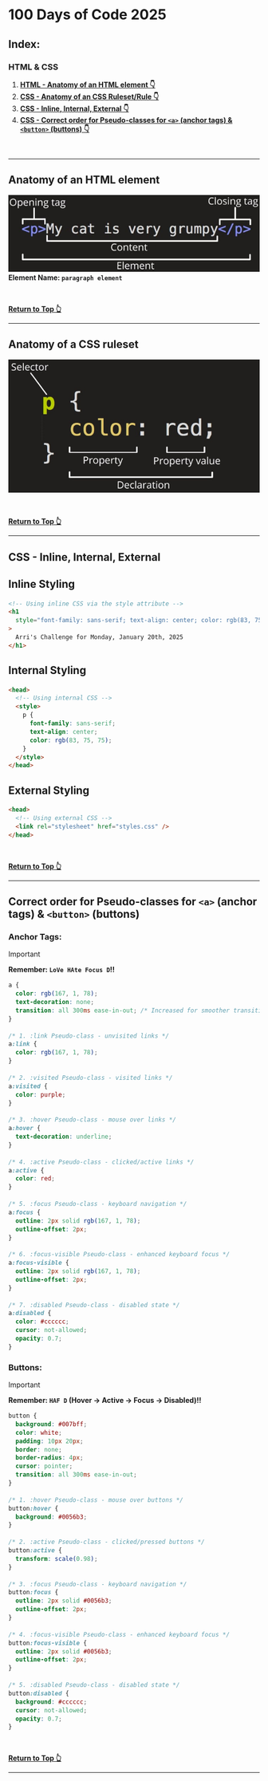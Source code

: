 # 100 Days of Code 2025

## Index:

### HTML & CSS

1. **[HTML - Anatomy of an HTML element 👇](#anatomy-of-an-html-element)**
2. **[CSS - Anatomy of an CSS Ruleset/Rule 👇](#anatomy-of-a-css-ruleset)**
3. **[CSS - Inline, Internal, External 👇](#css---inline-internal-external)**
4. **[CSS - Correct order for Pseudo-classes for `<a>` (anchor tags) & `<button>` (buttons) 👇](#correct-order-for-pseudo-classes-for-a-anchor-tags--button-buttons)**

<br />

---

## Anatomy of an HTML element

![HTML Anatomy](./01-html-css-basics/extra-files/html-anatomy.jpg)  
**Element Name: `paragraph element`**

<br />

**[Return to Top 👆](#100-days-of-code-2025)**

---

## Anatomy of a CSS ruleset

![Anatomy of a CSS ruleset](./01-html-css-basics/extra-files/css-anatomy.jpg)

<br />

**[Return to Top 👆](#100-days-of-code-2025)**

---

## CSS - Inline, Internal, External

## Inline Styling

```html
<!-- Using inline CSS via the style attribute -->
<h1
  style="font-family: sans-serif; text-align: center; color: rgb(83, 75, 75);"
>
  Arri's Challenge for Monday, January 20th, 2025
</h1>
```

## Internal Styling

```html
<head>
  <!-- Using internal CSS -->
  <style>
    p {
      font-family: sans-serif;
      text-align: center;
      color: rgb(83, 75, 75);
    }
  </style>
</head>
```

## External Styling

```html
<head>
  <!-- Using external CSS -->
  <link rel="stylesheet" href="styles.css" />
</head>
```

<br />

**[Return to Top 👆](#100-days-of-code-2025)**

---

## Correct order for Pseudo-classes for `<a>` (anchor tags) & `<button>` (buttons)

### Anchor Tags:  

> [!IMPORTANT] 
> **Remember: `LoVe HAte Focus D`!!**  

```css
a {
  color: rgb(167, 1, 78);
  text-decoration: none;
  transition: all 300ms ease-in-out; /* Increased for smoother transitions */
}

/* 1. :link Pseudo-class - unvisited links */
a:link {
  color: rgb(167, 1, 78);
}

/* 2. :visited Pseudo-class - visited links */
a:visited {
  color: purple;
}

/* 3. :hover Pseudo-class - mouse over links */
a:hover {
  text-decoration: underline;
}

/* 4. :active Pseudo-class - clicked/active links */
a:active {
  color: red;
}

/* 5. :focus Pseudo-class - keyboard navigation */
a:focus {
  outline: 2px solid rgb(167, 1, 78);
  outline-offset: 2px;
}

/* 6. :focus-visible Pseudo-class - enhanced keyboard focus */
a:focus-visible {
  outline: 2px solid rgb(167, 1, 78);
  outline-offset: 2px;
}

/* 7. :disabled Pseudo-class - disabled state */
a:disabled {
  color: #cccccc;
  cursor: not-allowed;
  opacity: 0.7;
}
```

### Buttons:  

> [!IMPORTANT] 
> **Remember: `HAF D` (Hover → Active → Focus → Disabled)!!**  

```css
button {
  background: #007bff;
  color: white;
  padding: 10px 20px;
  border: none;
  border-radius: 4px;
  cursor: pointer;
  transition: all 300ms ease-in-out;
}

/* 1. :hover Pseudo-class - mouse over buttons */
button:hover {
  background: #0056b3;
}

/* 2. :active Pseudo-class - clicked/pressed buttons */
button:active {
  transform: scale(0.98);
}

/* 3. :focus Pseudo-class - keyboard navigation */
button:focus {
  outline: 2px solid #0056b3;
  outline-offset: 2px;
}

/* 4. :focus-visible Pseudo-class - enhanced keyboard focus */
button:focus-visible {
  outline: 2px solid #0056b3;
  outline-offset: 2px;
}

/* 5. :disabled Pseudo-class - disabled state */
button:disabled {
  background: #cccccc;
  cursor: not-allowed;
  opacity: 0.7;
}
```

<br />

**[Return to Top 👆](#100-days-of-code-2025)**

---
